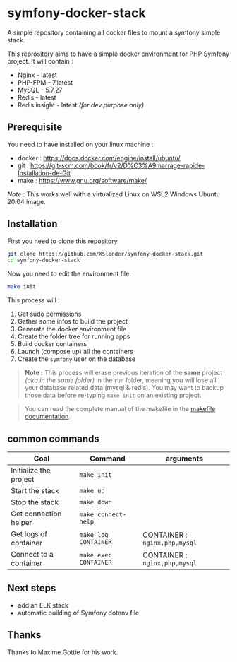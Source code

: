 # symfony-docker-stack
A simple repository containing all docker files to mount a symfony simple stack.

This reprository aims to have a simple docker environment for PHP Symfony project.
It will contain :

* Nginx - latest
* PHP-FPM - 7.latest
* MySQL - 5.7.27
* Redis - latest
* Redis insight - latest *(for dev purpose only)*

## Prerequisite
You need to have installed on your linux machine :
* docker : https://docs.docker.com/engine/install/ubuntu/
* git : https://git-scm.com/book/fr/v2/D%C3%A9marrage-rapide-Installation-de-Git
* make : https://www.gnu.org/software/make/

*Note :* This works well with a virtualized Linux on WSL2 Windows Ubuntu 20.04 image.

## Installation

First you need to clone this repository.

```bash
git clone https://github.com/XSlender/symfony-docker-stack.git
cd symfony-docker-stack
```
Now you need to edit the environment file.

```bash
make init
```

This process will :
1. Get sudo permissions
2. Gather some infos to build the project
3. Generate the docker environment file
4. Create the folder tree for running apps
5. Build docker containers
6. Launch (compose up) all the containers
7. Create the `symfony` user on the database

> **Note :** This process will erase previous iteration of the **same** project *(aka in the same folder)* in the `run` folder, meaning you will lose all your database related data (mysql & redis). You may want to backup those data before re-typing `make init` on an existing project.

> You can read the complete manual of the makefile in the [makefile documentation](./docs/makefile.md).

## common commands
| Goal | Command | arguments |
|---|---|-----|
| Initialize the project | `make init` | |
| Start the stack | `make up` | |
| Stop the stack | `make down` | |
| Get connection helper | `make connect-help` | |
| Get logs of container | `make log CONTAINER` | CONTAINER : `nginx,php,mysql` |
| Connect to a container | `make exec CONTAINER` | CONTAINER : `nginx,php,mysql` |

## Next steps
* add an ELK stack
* automatic building of Symfony dotenv file

## Thanks
Thanks to Maxime Gottie for his work.

